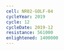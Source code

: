 ```yaml
---
cell: NR02-GOLF-04
cycleYear: 2019
cycle: 12
cycleDate: 2019-12
resistance: 561000
enlightened: 1400000
---
```

